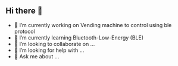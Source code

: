 ## Hi there 👋
- 🔭 I’m currently working on Vending machine to control using ble protocol
- 🌱 I’m currently learning Bluetooth-Low-Energy (BLE)
- 👯 I’m looking to collaborate on ...
- 🤔 I’m looking for help with ...
- 💬 Ask me about ...

<!--
**Alaaja8899/Alaaja8899** is a ✨ _special_ ✨ repository because its `README.md` (this file) appears on your GitHub profile.

Here are some ideas to get you started:

- 🔭 I’m currently working on ...
- 🌱 I’m currently learning ...
- 👯 I’m looking to collaborate on ...
- 🤔 I’m looking for help with ...
- 💬 Ask me about ...
- 📫 How to reach me: ...
- 😄 Pronouns: ...
- ⚡ Fun fact: ...
-->
